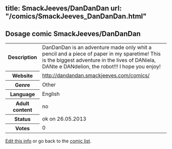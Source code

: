 title: SmackJeeves/DanDanDan
url: "/comics/SmackJeeves_DanDanDan.html"
---
Dosage comic SmackJeeves/DanDanDan
-----------------------------------------

<p id="msg"></p>
<script type="text/javascript">
if (window.location.search === '?edit_info_mail=sent_ok') {
  var elem = document.getElementById("msg");
  elem.innerHTML = 'Edited information sucessfully sent for review, which is usually done daily. Thanks!';
  elem.className = 'ok';
}
</script>
<table class="comicinfo">
<tr>
<th>Description</th><td>DanDanDan is an adventure made only whit a pencil and a piece of paper in my sparetime! This is the biggest adventure in the lives of DANiela, DANte e DANdelion, the robot!!! I hope you enjoy!</td>
</tr>
<tr>
<th>Website</th><td><a href="http://dandandan.smackjeeves.com/comics/">http://dandandan.smackjeeves.com/comics/</a></td>
</tr>
<tr>
<th>Genre</th><td>Other</td>
</tr>
<tr>
<th>Language</th><td>English</td>
</tr>
<tr>
<th>Adult content</th><td>no</td>
</tr>
<tr>
<th>Status</th><td>ok on 26.05.2013</td>
</tr>
<tr>
<th>Votes</th><td>0</td>
</tr>
</table>

[Edit this info](SmackJeeves_DanDanDan_edit.html) or go back to the [comic list](../comic-index.html).
